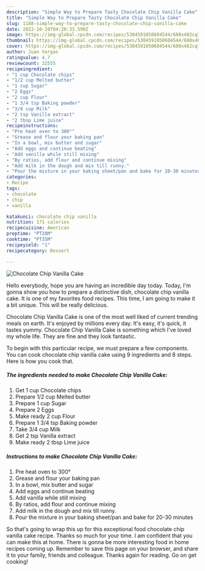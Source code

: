 ```yaml
---
description: "Simple Way to Prepare Tasty Chocolate Chip Vanilla Cake"
title: "Simple Way to Prepare Tasty Chocolate Chip Vanilla Cake"
slug: 1188-simple-way-to-prepare-tasty-chocolate-chip-vanilla-cake
date: 2022-10-28T04:20:33.590Z
image: https://img-global.cpcdn.com/recipes/5304591050604544/680x482cq70/chocolate-chip-vanilla-cake-recipe-main-photo.jpg
thumbnail: https://img-global.cpcdn.com/recipes/5304591050604544/680x482cq70/chocolate-chip-vanilla-cake-recipe-main-photo.jpg
cover: https://img-global.cpcdn.com/recipes/5304591050604544/680x482cq70/chocolate-chip-vanilla-cake-recipe-main-photo.jpg
author: Juan Vargas
ratingvalue: 4.7
reviewcount: 32555
recipeingredient:
- "1 cup Chocolate chips"
- "1/2 cup Melted butter"
- "1 cup Sugar"
- "2 Eggs"
- "2 cup Flour"
- "1 3/4 tsp Baking powder"
- "3/4 cup Milk"
- "2 tsp Vanilla extract"
- "2 tbsp Lime juice"
recipeinstructions:
- "Pre heat oven to 300°"
- "Grease and flour your baking pan"
- "In a bowl, mix butter and sugar"
- "Add eggs and continue beating"
- "Add vanilla while still mixing"
- "By ratios, add flour and continue mixing"
- "Add milk in the dough and mix till runny."
- "Pour the mixture in your baking sheet/pan and bake for 20-30 minutes"
categories:
- Recipe
tags:
- chocolate
- chip
- vanilla

katakunci: chocolate chip vanilla 
nutrition: 171 calories
recipecuisine: American
preptime: "PT28M"
cooktime: "PT35M"
recipeyield: "1"
recipecategory: Dessert

---
```



![Chocolate Chip Vanilla Cake](https://img-global.cpcdn.com/recipes/5304591050604544/680x482cq70/chocolate-chip-vanilla-cake-recipe-main-photo.jpg)

Hello everybody, hope you are having an incredible day today. Today, I'm gonna show you how to prepare a distinctive dish, chocolate chip vanilla cake. It is one of my favorites food recipes. This time, I am going to make it a bit unique. This will be really delicious.



Chocolate Chip Vanilla Cake is one of the most well liked of current trending meals on earth. It's enjoyed by millions every day. It's easy, it's quick, it tastes yummy. Chocolate Chip Vanilla Cake is something which I've loved my whole life. They are fine and they look fantastic.


To begin with this particular recipe, we must prepare a few components. You can cook chocolate chip vanilla cake using 9 ingredients and 8 steps. Here is how you cook that.

<!--inarticleads1-->

##### The ingredients needed to make Chocolate Chip Vanilla Cake:

1. Get 1 cup Chocolate chips
1. Prepare 1/2 cup Melted butter
1. Prepare 1 cup Sugar
1. Prepare 2 Eggs
1. Make ready 2 cup Flour
1. Prepare 1 3/4 tsp Baking powder
1. Take 3/4 cup Milk
1. Get 2 tsp Vanilla extract
1. Make ready 2 tbsp Lime juice




<!--inarticleads2-->

##### Instructions to make Chocolate Chip Vanilla Cake:

1. Pre heat oven to 300°
1. Grease and flour your baking pan
1. In a bowl, mix butter and sugar
1. Add eggs and continue beating
1. Add vanilla while still mixing
1. By ratios, add flour and continue mixing
1. Add milk in the dough and mix till runny.
1. Pour the mixture in your baking sheet/pan and bake for 20-30 minutes




So that's going to wrap this up for this exceptional food chocolate chip vanilla cake recipe. Thanks so much for your time. I am confident that you can make this at home. There is gonna be more interesting food in home recipes coming up. Remember to save this page on your browser, and share it to your family, friends and colleague. Thanks again for reading. Go on get cooking!
